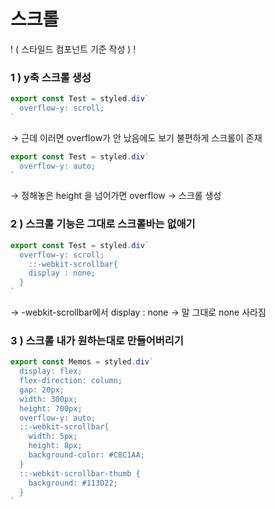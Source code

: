 # 스크롤

! ( 스타일드 컴포넌트 기준 작성 ) !

### 1 ) y축 스크롤 생성

```jsx
export const Test = styled.div`
  overflow-y: scroll;
`
```

→ 근데 이러면 overflow가 안 났음에도 보기 불편하게 스크롤이 존재

```jsx
export const Test = styled.div`
  overflow-y: auto;
`
```

→ 정해놓은 height 을 넘어가면 overflow → 스크롤 생성

### 2 ) 스크롤 기능은 그대로 스크롤바는 없애기

```jsx
export const Test = styled.div`
  overflow-y: scroll;
	::-webkit-scrollbar{
    display : none;
  }
`
```

→ -webkit-scrollbar에서 display : none → 말 그대로 none 사라짐

### 3 ) 스크롤 내가 원하는대로 만들어버리기

```jsx
export const Memos = styled.div`
  display: flex;
  flex-direction: column;
  gap: 20px;
  width: 300px;
  height: 700px;
  overflow-y: auto;
  ::-webkit-scrollbar{
    width: 5px;
    height: 8px;
    background-color: #C8C1AA;
  }
  ::-webkit-scrollbar-thumb {
    background: #113D22;
  }
`
```
